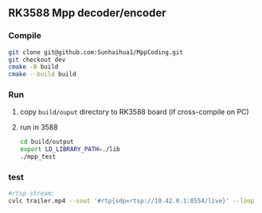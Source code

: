 ## RK3588 Mpp decoder/encoder

### Compile

```bash
git clone git@github.com:Sunhaihua1/MppCoding.git
git checkout dev
cmake -B build
cmake --build build
```

### Run

1. copy `build/ouput` directory to RK3588 board (if cross-compile on PC)

2. run in 3588

   ```bash
   cd build/output
   export LD_LIBRARY_PATH=./lib
   ./mpp_test
   ```

### test

```bash
#rtsp stream:
cvlc trailer.mp4 --sout '#rtp{sdp=rtsp://10.42.0.1:8554/live}' --loop
```
